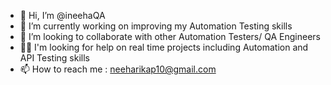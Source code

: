 - 👋 Hi, I’m @ineehaQA
- 🌱 I’m currently working on improving my Automation Testing skills
- 🤝 I’m looking to collaborate with other Automation Testers/ QA Engineers
- 🐱‍🏍 I'm  looking for help on real time projects including Automation and API Testing skills
- 📫 How to reach me : neeharikap10@gmail.com
